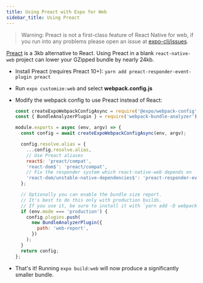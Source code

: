 ```yaml
---
title: Using Preact with Expo for Web
sidebar_title: Using Preact
---
```


> Warning: Preact is not a first-class feature of React Native for web, if you run into any problems please open an issue at [expo-cli/issues](https://github.com/expo/expo-cli/issues).

[Preact](https://preactjs.com/) is a 3kb alternative to React. Using Preact in a blank `react-native-web` project can lower your GZipped bundle by nearly 24kb.

- Install Preact (requires Preact 10+): `yarn add preact-responder-event-plugin preact`
- Run `expo customize:web` and select **webpack.config.js**
- Modify the webpack config to use Preact instead of React:

  ```js
  const createExpoWebpackConfigAsync = require('@expo/webpack-config');
  const { BundleAnalyzerPlugin } = require('webpack-bundle-analyzer');

  module.exports = async (env, argv) => {
    const config = await createExpoWebpackConfigAsync(env, argv);

    config.resolve.alias = {
      ...config.resolve.alias,
      // Use Preact aliases
      react$: 'preact/compat',
      'react-dom$': 'preact/compat',
      // Fix the responder system which react-native-web depends on
      'react-dom/unstable-native-dependencies$': 'preact-responder-event-plugin',
    };

    // Optionally you can enable the bundle size report.
    // It's best to do this only with production builds.
    // If you use it, be sure to install it with `yarn add -D webpack-bundle-analyzer`
    if (env.mode === 'production') {
      config.plugins.push(
        new BundleAnalyzerPlugin({
          path: 'web-report',
        })
      );
    }
    return config;
  };
  ```

- That's it! Running `expo build:web` will now produce a significantly smaller bundle.
